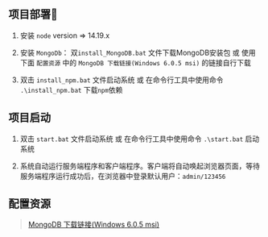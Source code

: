 ## 项目部署🎅

1. 安装 `node` version => 14.19.x

2. 安装 `MongoDb`： 双`install_MongoDB.bat` 文件下载MongoDB安装包 或 使用下面 `配置资源` 中的 `MongoDB 下载链接(Windows 6.0.5 msi)` 的链接自行下载

3. 双击 `install_npm.bat` 文件启动系统 或 在命令行工具中使用命令 `.\install_npm.bat` 下载`npm`依赖

## 项目启动

1. 双击 `start.bat` 文件启动系统 或 在命令行工具中使用命令 `.\start.bat` 启动系统

2. 系统自动运行服务端程序和客户端程序。客户端将自动唤起浏览器页面，等待服务端程序运行成功后，在浏览器中登录默认用户：`admin/123456`

## 配置资源 

> [MongoDB 下载链接(Windows 6.0.5 msi)](https://fastdl.mongodb.org/windows/mongodb-windows-x86_64-6.0.5-signed.msi)